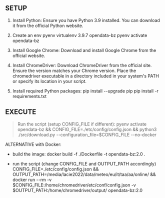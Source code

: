 ## SETUP
1. Install Python: Ensure you have Python 3.9 installed. You can download it from the official Python website.
    
2. Create an env
    pyenv virtualenv 3.9.7 opendata-bz
    pyenv activate opendata-bz

3. Install Google Chrome: Download and install Google Chrome from the official website.

4. Install ChromeDriver: Download ChromeDriver from the official site. Ensure the version matches your Chrome version. Place the chromedriver executable in a directory included in your system's PATH or specify its location in your script.

5. Install required Python packages:
    pip install --upgrade pip
    pip install -r requirements.txt

## EXECUTE
> Run the script (setup CONFIG_FILE if different):
    pyenv activate opendata-bz && CONFIG_FILE=./etc/config/config.json && python3 ./src/download.py --configuration_file=$CONFIG_FILE --no-docker

ALTERNATIVE with Docker:

- build the image:
    docker build -f ./Dockerfile -t opendata-bz:2.0 .

- run the script (change CONFIG_FILE and OUTPUT_PATH accordingly)
    CONFIG_FILE=./etc/config/config.json && OUTPUT_PATH=/media/lacie2022/data/meteo/eu/it/taa/aa/online/ && docker run --rm -v $CONFIG_FILE:/home/chromedriver/etc/conf/config.json -v $OUTPUT_PATH:/home/chromedriver/output/ opendata-bz:2.0